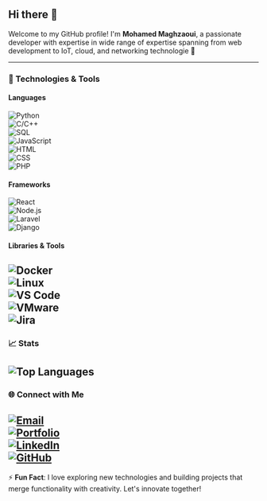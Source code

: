 ## Hi there 👋

Welcome to my GitHub profile! I'm **Mohamed Maghzaoui**, a passionate developer with expertise in wide range of expertise spanning from web development to IoT, cloud, and networking technologie 🚀

---

### 🔧 Technologies & Tools

#### **Languages**  
![Python](https://img.shields.io/badge/-Python-3776AB?style=flat-square&logo=python&logoColor=white)  
![C/C++](https://img.shields.io/badge/-C/C%2B%2B-00599C?style=flat-square&logo=c%2B%2B&logoColor=white)  
![SQL](https://img.shields.io/badge/-SQL-4479A1?style=flat-square&logo=postgresql&logoColor=white)  
![JavaScript](https://img.shields.io/badge/-JavaScript-F7DF1E?style=flat-square&logo=javascript&logoColor=black)  
![HTML](https://img.shields.io/badge/-HTML5-E34F26?style=flat-square&logo=html5&logoColor=white)  
![CSS](https://img.shields.io/badge/-CSS3-1572B6?style=flat-square&logo=css3&logoColor=white)  
![PHP](https://img.shields.io/badge/-PHP-777BB4?style=flat-square&logo=php&logoColor=white)

#### **Frameworks**  
![React](https://img.shields.io/badge/-React-61DAFB?style=flat-square&logo=react&logoColor=black)  
![Node.js](https://img.shields.io/badge/-Node.js-339933?style=flat-square&logo=node.js&logoColor=white)  
![Laravel](https://img.shields.io/badge/-Laravel-FF2D20?style=flat-square&logo=laravel&logoColor=white)  
![Django](https://img.shields.io/badge/-Django-092E20?style=flat-square&logo=django&logoColor=white)  


#### **Libraries & Tools**  
![Docker](https://img.shields.io/badge/-Docker-2496ED?style=flat-square&logo=docker&logoColor=white)  
![Linux](https://img.shields.io/badge/-Linux-FCC624?style=flat-square&logo=linux&logoColor=black)  
![VS Code](https://img.shields.io/badge/-VS%20Code-007ACC?style=flat-square&logo=visual-studio-code&logoColor=white)  
![VMware](https://img.shields.io/badge/-VMware-607078?style=flat-square&logo=vmware&logoColor=white)  
![Jira](https://img.shields.io/badge/-Jira-0052CC?style=flat-square&logo=jira&logoColor=white)
---

### 📈 Stats
![Top Languages](https://github-readme-stats.vercel.app/api/top-langs/?username=mohamedmaghzaoui&layout=compact&theme=radical)
---

### 🌐 Connect with Me
[![Email](https://img.shields.io/badge/-Email-D14836?style=flat-square&logo=gmail&logoColor=white)](mailto:mohamedmaghzaoui53@gmail.com)  
[![Portfolio](https://img.shields.io/badge/-Portfolio-000000?style=flat-square&logo=github&logoColor=white)](https://mohamedmaghzaoui.online/)  
[![LinkedIn](https://img.shields.io/badge/-LinkedIn-0077B5?style=flat-square&logo=linkedin&logoColor=white)](https://www.linkedin.com/in/mohamed-maghzaoui-577044256/)  
[![GitHub](https://img.shields.io/badge/-GitHub-181717?style=flat-square&logo=github&logoColor=white)](https://github.com/mohamedmaghzaoui)
---

⚡ **Fun Fact**: I love exploring new technologies and building projects that merge functionality with creativity. Let's innovate together!

